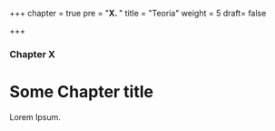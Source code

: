 +++
chapter = true
pre = "<b>X. </b>"
title = "Teoria"
weight = 5
draft= false

+++

### Chapter X

# Some Chapter title

Lorem Ipsum.